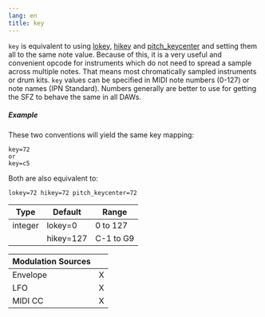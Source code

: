```yaml
---
lang: en
title: key
---
```

`key` is equivalent to using [lokey](lokey), [hikey](lokey) and
[pitch_keycenter](pitch_keycenter) and setting them all to the same note value.
Because of this, it is a very useful and convenient opcode for instruments which
do not need to spread a sample across multiple notes.
That means most chromatically sampled instruments or drum kits.
`key` values can be specified in MIDI note numbers (0-127) or note names
(IPN Standard). Numbers generally are better to use for getting the SFZ to
behave the same in all DAWs.

##### Example

These two conventions will yield the same key mapping:

```
key=72
or
key=c5
```

Both are also equivalent to:

```
lokey=72 hikey=72 pitch_keycenter=72
```

| Type    | Default   | Range     |
| ---     | ---       | ---       |
| integer | lokey=0   | 0 to 127  |
|         | hikey=127 | C-1 to G9 |

| Modulation Sources |       |
| :---               | :---: |
| Envelope           |   X   |
| LFO                |   X   |
| MIDI CC            |   X   |
